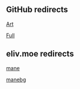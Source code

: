 ## GitHub redirects

[Art](https://thewafflelord37.github.io/ManePxls-Template-Redirects/art.html)

[Full](https://thewafflelord37.github.io/ManePxls-Template-Redirects/full.html)

## eliv.moe redirects

[mane](https://eliv.moe/mane)

[manebg](https://eliv.moe/manebg)
